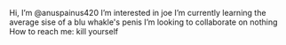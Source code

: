  Hi, I’m @anuspainus420
 I’m interested in joe
 I’m currently learning the average sise of a blu whakle's penis
 I’m looking to collaborate on nothing
How to reach me: kill yourself

<!---
anuspainus420/anuspainus420 is a ✨ special ✨ repository because its `README.md` (this file) appears on your GitHub profile.
You can click the Preview link to take a look at your changes.
--->
